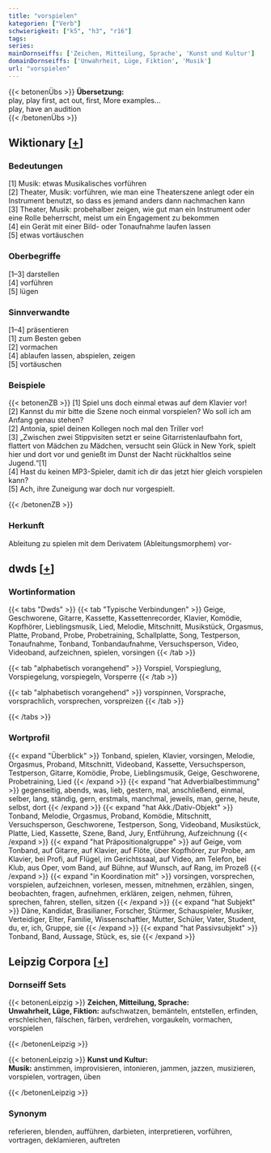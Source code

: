 ```yaml
---
title: "vorspielen"
kategorien: ["Verb"]
schwierigkeit: ["k5", "h3", "r16"]
tags:
series:
mainDornseiffs: ['Zeichen, Mitteilung, Sprache', 'Kunst und Kultur']
domainDornseiffs: ['Unwahrheit, Lüge, Fiktion', 'Musik']
url: "vorspielen"
---
```


{{< betonenÜbs >}}
**Übersetzung:**  
play, play first, act out, first, More examples...  
play, have an audition  
{{< /betonenÜbs >}}

## Wiktionary [[+](https://de.wiktionary.org/wiki/vorspielen)]

### Bedeutungen
[1] Musik: etwas Musikalisches vorführen  
[2] Theater, Musik: vorführen, wie man eine Theaterszene anlegt oder ein Instrument benutzt, so dass es jemand anders dann nachmachen kann  
[3] Theater, Musik: probehalber zeigen, wie gut man ein Instrument oder eine Rolle beherrscht, meist um ein Engagement zu bekommen  
[4] ein Gerät mit einer Bild- oder Tonaufnahme laufen lassen  
[5] etwas vortäuschen  

### Oberbegriffe
[1–3] darstellen  
[4] vorführen  
[5] lügen  

### Sinnverwandte
[1–4] präsentieren  
[1] zum Besten geben  
[2] vormachen  
[4] ablaufen lassen, abspielen, zeigen  
[5] vortäuschen  

### Beispiele
{{< betonenZB >}}
[1] Spiel uns doch einmal etwas auf dem Klavier vor!  
[2] Kannst du mir bitte die Szene noch einmal vorspielen? Wo soll ich am Anfang genau stehen?  
[2] Antonia, spiel deinen Kollegen noch mal den Triller vor!  
[3] „Zwischen zwei Stippvisiten setzt er seine Gitarristenlaufbahn fort, flattert von Mädchen zu Mädchen, versucht sein Glück in New York, spielt hier und dort vor und genießt im Dunst der Nacht rückhaltlos seine Jugend.“[1]  
[4] Hast du keinen MP3-Spieler, damit ich dir das jetzt hier gleich vorspielen kann?  
[5] Ach, ihre Zuneigung war doch nur vorgespielt.  

{{< /betonenZB >}}
### Herkunft
Ableitung zu spielen mit dem Derivatem (Ableitungsmorphem) vor-  



## dwds [[+](https://www.dwds.de/wb/vorspielen)]

### Wortinformation
{{< tabs "Dwds" >}}
{{< tab "Typische Verbindungen" >}}
Geige, Geschworene, Gitarre, Kassette, Kassettenrecorder, Klavier, Komödie, Kopfhörer, Lieblingsmusik, Lied, Melodie, Mitschnitt, Musikstück, Orgasmus, Platte, Proband, Probe, Probetraining, Schallplatte, Song, Testperson, Tonaufnahme, Tonband, Tonbandaufnahme, Versuchsperson, Video, Videoband, aufzeichnen, spielen, vorsingen
{{< /tab >}}

{{< tab "alphabetisch vorangehend" >}}
Vorspiel, Vorspieglung, Vorspiegelung, vorspiegeln, Vorsperre
{{< /tab >}}

{{< tab "alphabetisch vorangehend" >}}
vorspinnen, Vorsprache, vorsprachlich, vorsprechen, vorspreizen
{{< /tab >}}

{{< /tabs >}}

### Wortprofil
{{< expand "Überblick" >}} Tonband, spielen, Klavier, vorsingen, Melodie, Orgasmus, Proband, Mitschnitt, Videoband, Kassette, Versuchsperson, Testperson, Gitarre, Komödie, Probe, Lieblingsmusik, Geige, Geschworene, Probetraining, Lied {{< /expand >}}
{{< expand "hat Adverbialbestimmung" >}} gegenseitig, abends, was, lieb, gestern, mal, anschließend, einmal, selber, lang, ständig, gern, erstmals, manchmal, jeweils, man, gerne, heute, selbst, dort {{< /expand >}}
{{< expand "hat Akk./Dativ-Objekt" >}} Tonband, Melodie, Orgasmus, Proband, Komödie, Mitschnitt, Versuchsperson, Geschworene, Testperson, Song, Videoband, Musikstück, Platte, Lied, Kassette, Szene, Band, Jury, Entführung, Aufzeichnung {{< /expand >}}
{{< expand "hat Präpositionalgruppe" >}} auf Geige, vom Tonband, auf Gitarre, auf Klavier, auf Flöte, über Kopfhörer, zur Probe, am Klavier, bei Profi, auf Flügel, im Gerichtssaal, auf Video, am Telefon, bei Klub, aus Oper, vom Band, auf Bühne, auf Wunsch, auf Rang, im Prozeß {{< /expand >}}
{{< expand "in Koordination mit" >}} vorsingen, vorsprechen, vorspielen, aufzeichnen, vorlesen, messen, mitnehmen, erzählen, singen, beobachten, fragen, aufnehmen, erklären, zeigen, nehmen, führen, sprechen, fahren, stellen, sitzen {{< /expand >}}
{{< expand "hat Subjekt" >}} Däne, Kandidat, Brasilianer, Forscher, Stürmer, Schauspieler, Musiker, Verteidiger, Elter, Familie, Wissenschaftler, Mutter, Schüler, Vater, Student, du, er, ich, Gruppe, sie {{< /expand >}}
{{< expand "hat Passivsubjekt" >}} Tonband, Band, Aussage, Stück, es, sie {{< /expand >}}

## Leipzig Corpora [[+](https://corpora.uni-leipzig.de/en/res?word=vorspielen&corpusId=deu_newscrawl-public_2018)]

### Dornseiff Sets
{{< betonenLeipzig >}}
**Zeichen, Mitteilung, Sprache:**  
**Unwahrheit, Lüge, Fiktion:** aufschwatzen, bemänteln, entstellen, erfinden, erschleichen, fälschen, färben, verdrehen, vorgaukeln, vormachen, vorspielen  

{{< /betonenLeipzig >}}


{{< betonenLeipzig >}}
**Kunst und Kultur:**  
**Musik:** anstimmen, improvisieren, intonieren, jammen, jazzen, musizieren, vorspielen, vortragen, üben  

{{< /betonenLeipzig >}}

### Synonym
referieren, blenden, aufführen, darbieten, interpretieren, vorführen, vortragen, deklamieren, auftreten

